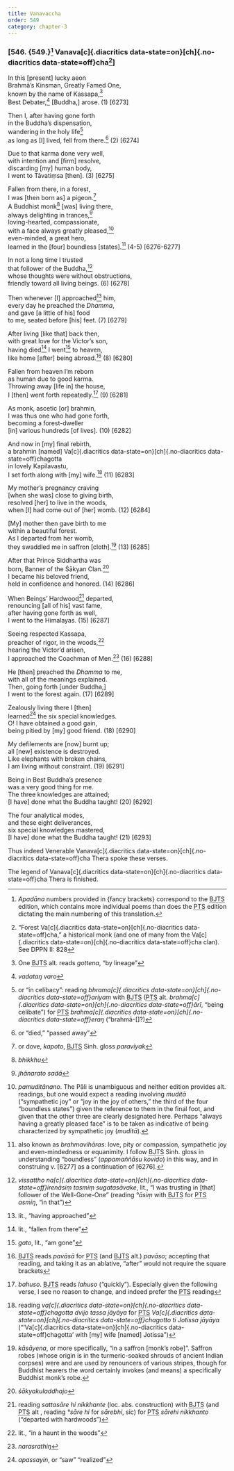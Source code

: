 ```yaml
---
title: Vanavaccha
order: 549
category: chapter-3
---
```


### \[546. {549.}[^1] Vanava[c]{.diacritics data-state=on}[ch]{.no-diacritics data-state=off}cha[^2]\]

In this \[present\] lucky aeon  
Brahmā’s Kinsman, Greatly Famed One,  
known by the name of Kassapa,[^3]  
Best Debater,[^4] \[Buddha,\] arose. (1) \[6273\]

Then I, after having gone forth  
in the Buddha’s dispensation,  
wandering in the holy life[^5]  
as long as \[I\] lived, fell from there.[^6] (2) \[6274\]

Due to that karma done very well,  
with intention and \[firm\] resolve,  
discarding \[my\] human body,  
I went to Tāvatiṃsa \[then\]. (3) \[6275\]

Fallen from there, in a forest,  
I was \[then born as\] a pigeon.[^7]  
A Buddhist monk[^8] \[was\] living there,  
always delighting in trances,[^9]  
loving-hearted, compassionate,  
with a face always greatly pleased,[^10]  
even-minded, a great hero,  
learned in the \[four\] boundless \[states\].[^11] (4-5) \[6276-6277\]

In not a long time I trusted  
that follower of the Buddha,[^12]  
whose thoughts were without obstructions,  
friendly toward all living beings. (6) \[6278\]

Then whenever \[I\] approached[^13] him,  
every day he preached the *Dhamma*,  
and gave \[a little of his\] food  
to me, seated before \[his\] feet. (7) \[6279\]

After living \[like that\] back then,  
with great love for the Victor’s son,  
having died[^14] I went[^15] to heaven,  
like home \[after\] being abroad.[^16] (8) \[6280\]

Fallen from heaven I’m reborn  
as human due to good karma.  
Throwing away \[life in\] the house,  
I \[then\] went forth repeatedly.[^17] (9) \[6281\]

As monk, ascetic \[or\] brahmin,  
I was thus one who had gone forth,  
becoming a forest-dweller  
\[in\] various hundreds \[of lives\]. (10) \[6282\]

And now in \[my\] final rebirth,  
a brahmin \[named\] Va[c]{.diacritics data-state=on}[ch]{.no-diacritics data-state=off}chagotta  
in lovely Kapilavastu,  
I set forth along with \[my\] wife.[^18] (11) \[6283\]

My mother’s pregnancy craving  
\[when she was\] close to giving birth,  
resolved \[her\] to live in the woods,  
when \[I\] had come out of \[her\] womb. (12) \[6284\]

\[My\] mother then gave birth to me  
within a beautiful forest.  
As I departed from her womb,  
they swaddled me in saffron \[cloth\].[^19] (13) \[6285\]

After that Prince Siddhartha was  
born, Banner of the Śākyan Clan.[^20]  
I became his beloved friend,  
held in confidence and honored. (14) \[6286\]

When Beings’ Hardwood[^21] departed,  
renouncing \[all of his\] vast fame,  
after having gone forth as well,  
I went to the Himalayas. (15) \[6287\]

Seeing respected Kassapa,  
preacher of rigor, in the woods,[^22]  
hearing the Victor’d arisen,  
I approached the Coachman of Men.[^23] (16) \[6288\]

He \[then\] preached the *Dhamma* to me,  
with all of the meanings explained.  
Then, going forth \[under Buddha,\]  
I went to the forest again. (17) \[6289\]

Zealously living there I \[then\]  
learned[^24] the six special knowledges.  
O! I have obtained a good gain,  
being pitied by \[my\] good friend. (18) \[6290\]

My defilements are \[now\] burnt up;  
all \[new\] existence is destroyed.  
Like elephants with broken chains,  
I am living without constraint. (19) \[6291\]

Being in Best Buddha’s presence  
was a very good thing for me.  
The three knowledges are attained;  
\[I have\] done what the Buddha taught! (20) \[6292\]

The four analytical modes,  
and these eight deliverances,  
six special knowledges mastered,  
\[I have\] done what the Buddha taught! (21) \[6293\]

Thus indeed Venerable Vanava[c]{.diacritics data-state=on}[ch]{.no-diacritics data-state=off}cha Thera spoke these verses.

The legend of Vanava[c]{.diacritics data-state=on}[ch]{.no-diacritics data-state=off}cha Thera is finished.

[^1]: *Apadāna* numbers provided in {fancy brackets} correspond to the <abbr title="Buddha Jayanthi Tripitaka Series">BJTS</abbr> edition, which contains more individual poems than does the <abbr title="Pali Text Society">PTS</abbr> edition dictating the main numbering of this translation.

[^2]: “Forest Va[c]{.diacritics data-state=on}[ch]{.no-diacritics data-state=off}cha,” a historical monk (and one of many from the Va[c]{.diacritics data-state=on}[ch]{.no-diacritics data-state=off}cha clan). See DPPN II: 828

[^3]: One <abbr title="Buddha Jayanthi Tripitaka Series">BJTS</abbr> alt. reads *gottena*, “by lineage”

[^4]: *vadataŋ varo*

[^5]: or “in celibacy”: reading *bhrama[c]{.diacritics data-state=on}[ch]{.no-diacritics data-state=off}ariyaṃ* with <abbr title="Buddha Jayanthi Tripitaka Series">BJTS</abbr> (<abbr title="Pali Text Society">PTS</abbr> alt. *brahma[c]{.diacritics data-state=on}[ch]{.no-diacritics data-state=off}ārī*, “being celibate”) for <abbr title="Pali Text Society">PTS</abbr> *brahma[c]{.diacritics data-state=on}[ch]{.no-diacritics data-state=off}eraŋ* (“brahmā-\[\]?)

[^6]: or “died,” “passed away”

[^7]: or dove, *kapoto*, <abbr title="Buddha Jayanthi Tripitaka Series">BJTS</abbr> Sinh. gloss *paraviyak*

[^8]: *bhikkhu*

[^9]: *jhānarato sadā*

[^10]: *pamuditānano*. The Pāli is unambiguous and neither edition provides alt. readings, but one would expect a reading involving *muditā* (“sympathetic joy” or “joy in the joy of others,” the third of the four “boundless states”) given the reference to them in the final foot, and given that the other three are clearly designated here. Perhaps “always having a greatly pleased face” is to be taken as indicative of being characterized by sympathetic joy (*muditā*).

[^11]: also known as *brahmavihāras*: love, pity or compassion, sympathetic joy and even-mindedness or equanimity. I follow <abbr title="Buddha Jayanthi Tripitaka Series">BJTS</abbr> Sinh. gloss in understanding “boundless” (*appamaññāsu kovido*) in this way, and in construing v. \[6277\] as a continuation of \[6276\].

[^12]: *vissattho na[c]{.diacritics data-state=on}[ch]{.no-diacritics data-state=off}irenāsiṃ tasmiṃ sugatasāvake*, lit., “I was trusting in \[that\] follower of the Well-Gone-One” (reading *°āsiṃ* with <abbr title="Buddha Jayanthi Tripitaka Series">BJTS</abbr> for <abbr title="Pali Text Society">PTS</abbr> *asmiŋ*, “in that”)

[^13]: lit., “having approached”

[^14]: lit., “fallen from there”

[^15]: *gato*, lit., “am gone”

[^16]: <abbr title="Buddha Jayanthi Tripitaka Series">BJTS</abbr> reads *pavāsā* for <abbr title="Pali Text Society">PTS</abbr> (and <abbr title="Buddha Jayanthi Tripitaka Series">BJTS</abbr> alt.) *pavāso*; accepting that reading, and taking it as an ablative, “after” would not require the square brackets

[^17]: *bahuso*. <abbr title="Buddha Jayanthi Tripitaka Series">BJTS</abbr> reads *lahuso* (“quickly”). Especially given the following verse, I see no reason to change, and indeed prefer the <abbr title="Pali Text Society">PTS</abbr> reading

[^18]: reading *va[c]{.diacritics data-state=on}[ch]{.no-diacritics data-state=off}chagotta dvijo tassa jāyāya* for <abbr title="Pali Text Society">PTS</abbr> *Va[c]{.diacritics data-state=on}[ch]{.no-diacritics data-state=off}chagotto ti Jotissa jāyāya* (“‘Va[c]{.diacritics data-state=on}[ch]{.no-diacritics data-state=off}chagotta’ with \[my\] wife \[named\] Jotissa”)

[^19]: *kāsāyena*, or more specifically, “in a saffron \[monk’s robe\]”. Saffron robes (whose origin is in the turmeric-soaked shrouds of ancient Indian corpses) were and are used by renouncers of various stripes, though for Buddhist hearers the word certainly invokes (and means) a specifically Buddhist monk’s robe.

[^20]: *śākyakuladdhajo*

[^21]: reading *sattasāre hi nikkhante* (loc. abs. construction) with <abbr title="Buddha Jayanthi Tripitaka Series">BJTS</abbr> (and <abbr title="Pali Text Society">PTS</abbr> alt , reading *°sāre hi* for *sārebhi*, sic) for <abbr title="Pali Text Society">PTS</abbr> *sārehi nikkhanto* (“departed with hardwoods”)

[^22]: lit., “in a haunt in the woods”

[^23]: *narasrathiŋ*

[^24]: *apassayin*, or “saw” “realized”

